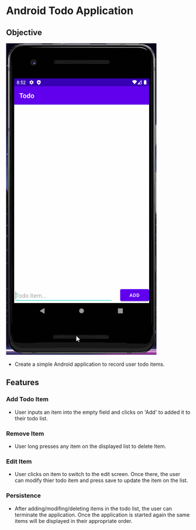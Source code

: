 # Android Todo Application

## Objective
![](./gif/Add.gif)
* Create a simple Android application to record user todo items.

## Features

### Add Todo Item
* User inputs an item into the empty field and clicks on 'Add' to added it to their todo list.

### Remove Item
* User long presses any item on the displayed list to delete Item.

### Edit Item
* User clicks on item to switch to the edit screen. Once there, the user can modify thier todo item and press save to update the
item on the list.

### Persistence
* After adding/modifing/deleting items in the todo list, the user can terminate the application. Once the application is started again
the same items will be displayed in their appropriate order. 

